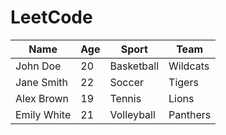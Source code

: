 # LeetCode
| Name        | Age | Sport       | Team            |
|-------------|-----|-------------|-----------------|
| John Doe    | 20  | Basketball  | Wildcats        |
| Jane Smith  | 22  | Soccer      | Tigers          |
| Alex Brown  | 19  | Tennis      | Lions           |
| Emily White | 21  | Volleyball  | Panthers        |
